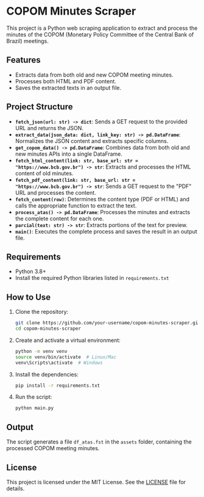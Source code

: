 # COPOM Minutes Scraper

This project is a Python web scraping application to extract and process the minutes of the COPOM (Monetary Policy Committee of the Central Bank of Brazil) meetings.

## Features

- Extracts data from both old and new COPOM meeting minutes.
- Processes both HTML and PDF content.
- Saves the extracted texts in an output file.

## Project Structure

- **`fetch_json(url: str) -> dict`**: Sends a GET request to the provided URL and returns the JSON.
- **`extract_data(json_data: dict, link_key: str) -> pd.DataFrame`**: Normalizes the JSON content and extracts specific columns.
- **`get_copom_data() -> pd.DataFrame`**: Combines data from both old and new minutes APIs into a single DataFrame.
- **`fetch_html_content(link: str, base_url: str = "https://www.bcb.gov.br") -> str`**: Extracts and processes the HTML content of old minutes.
- **`fetch_pdf_content(link: str, base_url: str = "https://www.bcb.gov.br") -> str`**: Sends a GET request to the "PDF" URL and processes the content.
- **`fetch_content(row)`**: Determines the content type (PDF or HTML) and calls the appropriate function to extract the text.
- **`process_atas() -> pd.DataFrame`**: Processes the minutes and extracts the complete content for each one.
- **`parcial(text: str) -> str`**: Extracts portions of the text for preview.
- **`main()`**: Executes the complete process and saves the result in an output file.

## Requirements

- Python 3.8+
- Install the required Python libraries listed in `requirements.txt`

## How to Use

1. Clone the repository:

   ```bash
   git clone https://github.com/your-username/copom-minutes-scraper.git
   cd copom-minutes-scraper
   ```

2. Create and activate a virtual environment:

   ```bash
   python -m venv venv
   source venv/bin/activate  # Linux/Mac
   venv\Scripts\activate  # Windows
   ```

3. Install the dependencies:

   ```bash
   pip install -r requirements.txt
   ```

4. Run the script:
   ```bash
   python main.py
   ```

## Output

The script generates a file `df_atas.fst` in the `assets` folder, containing the processed COPOM meeting minutes.

## License

This project is licensed under the MIT License. See the [LICENSE](LICENSE) file for details.
